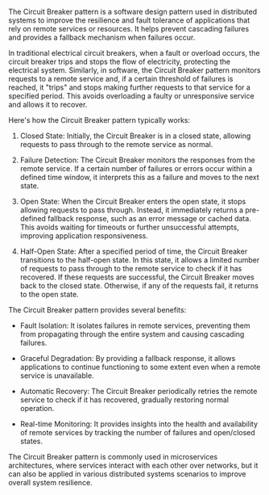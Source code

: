 The Circuit Breaker pattern is a software design pattern used in distributed systems to improve the resilience and fault tolerance of applications that rely on remote services or resources. It helps prevent cascading failures and provides a fallback mechanism when failures occur.

In traditional electrical circuit breakers, when a fault or overload occurs, the circuit breaker trips and stops the flow of electricity, protecting the electrical system. Similarly, in software, the Circuit Breaker pattern monitors requests to a remote service and, if a certain threshold of failures is reached, it "trips" and stops making further requests to that service for a specified period. This avoids overloading a faulty or unresponsive service and allows it to recover.

Here's how the Circuit Breaker pattern typically works:

1. Closed State: Initially, the Circuit Breaker is in a closed state, allowing requests to pass through to the remote service as normal.

2. Failure Detection: The Circuit Breaker monitors the responses from the remote service. If a certain number of failures or errors occur within a defined time window, it interprets this as a failure and moves to the next state.

3. Open State: When the Circuit Breaker enters the open state, it stops allowing requests to pass through. Instead, it immediately returns a pre-defined fallback response, such as an error message or cached data. This avoids waiting for timeouts or further unsuccessful attempts, improving application responsiveness.

4. Half-Open State: After a specified period of time, the Circuit Breaker transitions to the half-open state. In this state, it allows a limited number of requests to pass through to the remote service to check if it has recovered. If these requests are successful, the Circuit Breaker moves back to the closed state. Otherwise, if any of the requests fail, it returns to the open state.

The Circuit Breaker pattern provides several benefits:

- Fault Isolation: It isolates failures in remote services, preventing them from propagating through the entire system and causing cascading failures.

- Graceful Degradation: By providing a fallback response, it allows applications to continue functioning to some extent even when a remote service is unavailable.

- Automatic Recovery: The Circuit Breaker periodically retries the remote service to check if it has recovered, gradually restoring normal operation.

- Real-time Monitoring: It provides insights into the health and availability of remote services by tracking the number of failures and open/closed states.

The Circuit Breaker pattern is commonly used in microservices architectures, where services interact with each other over networks, but it can also be applied in various distributed systems scenarios to improve overall system resilience.